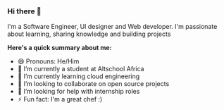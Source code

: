 ### Hi there 👋

I'm a Software Engineer, UI designer and Web developer. I'm passionate about learning, sharing knowledge and building projects

**Here's a quick summary about me:**

- 😄 Pronouns: He/Him
- 🔭 I’m currently a student at Altschool Africa
- 🌱 I’m currently learning cloud engineering
- 👯 I’m looking to collaborate on open source projects
- 🤔 I’m looking for help with internship roles
- ⚡ Fun fact: I'm a great chef :)
